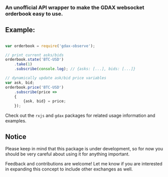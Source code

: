 ### An unofficial API wrapper to make the GDAX websocket orderbook easy to use.

## Example:

```js

var orderbook = require('gdax-observe');

// print current asks/bids
orderbook.state('BTC-USD')
	.take(1)
	.subscribe(console.log); // {asks: [...], bids: [...]}

// dynamically update ask/bid price variables
var ask, bid;
orderbook.price('BTC-USD')
	.subscribe(price =>
	{
		{ask, bid} = price;
	});

```

Check out the `rxjs` and `gdax` packages for related usage information and examples.

## Notice

Please keep in mind that this package is under development, so for now you should be very careful about using it for anything important. 

Feedback and contributions are welcome! Let me know if you are interested in expanding this concept to include other exchanges as well. 